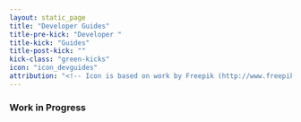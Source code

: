```yaml
---
layout: static_page
title: "Developer Guides"
title-pre-kick: "Developer "
title-kick: "Guides"
title-post-kick: ""
kick-class: "green-kicks"
icon: "icon_devguides"
attribution: "<!-- Icon is based on work by Freepik (http://www.freepik.com) and is licensed under Creative Commons BY 3.0 -->"
---
```


### Work in Progress